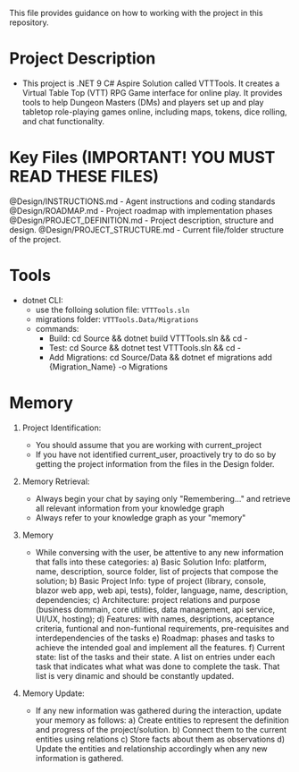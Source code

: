 ﻿This file provides guidance on how to working with the project in this repository.

# Project Description
- This project is .NET 9 C# Aspire Solution called VTTTools.
It creates a Virtual Table Top (VTT) RPG Game interface for online play. It provides tools to help Dungeon Masters (DMs) and players set up and play tabletop role-playing games online, including maps, tokens, dice rolling, and chat functionality.

# Key Files (**IMPORTANT!** YOU MUST READ THESE FILES)
@Design/INSTRUCTIONS.md - Agent instructions and coding standards
@Design/ROADMAP.md - Project roadmap with implementation phases
@Design/PROJECT_DEFINITION.md - Project description, structure and design.
@Design/PROJECT_STRUCTURE.md - Current file/folder structure of the project.

# Tools
- dotnet CLI:
  - use the folloing solution file: `VTTTools.sln`
  - migrations folder: `VTTTools.Data/Migrations`
  - commands:
    - Build: cd Source && dotnet build VTTTools.sln && cd -
    - Test: cd Source && dotnet test VTTTools.sln && cd -
    - Add Migrations: cd Source/Data && dotnet ef migrations add {Migration_Name} -o Migrations

# Memory

1. Project Identification:
   - You should assume that you are working with current_project
   - If you have not identified current_user, proactively try to do so by getting the project information from the files in the Design folder.

2. Memory Retrieval:
   - Always begin your chat by saying only "Remembering..." and retrieve all relevant information from your knowledge graph
   - Always refer to your knowledge graph as your "memory"

3. Memory
   - While conversing with the user, be attentive to any new information that falls into these categories:
     a) Basic Solution Info: platform, name, description, source folder, list of projects that compose the solution;
     b) Basic Project Info: type of project (library, console, blazor web app, web api, tests), folder, language, name, description,  dependencies;
     c) Architecture: project relations and purpose (business dommain, core utilities, data management, api service, UI/UX, hosting);
     d) Features: with names, desriptions, aceptance criteria, funtional and non-funtional requirements, pre-requisites and interdependencies of the tasks
     e) Roadmap: phases and tasks to achieve the intended goal and implement all the features.
     f) Current state: list of the tasks and their state. A list on entries under each task that indicates what what was done to complete the task. That list is very dinamic and should be constantly updated.

4. Memory Update:
   - If any new information was gathered during the interaction, update your memory as follows:
     a) Create entities to represent the definition and progress of the project/solution.
     b) Connect them to the current entities using relations
     c) Store facts about them as observations
     d) Update the entities and relationship accordingly when any new information is gathered.

